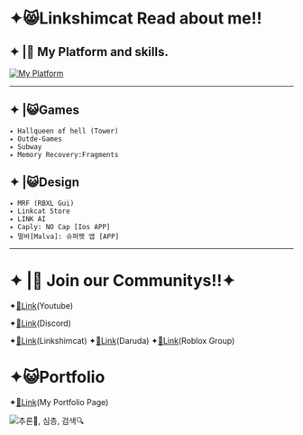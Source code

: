 # ✦😸Linkshimcat Read about me!! 




## ✦ |🧪 My Platform and skills.
[![My Platform](https://skillicons.dev/icons?i=github,discord,notion,haxeflixel,robloxstudio,py,figma,cpp)](https://skillicons.dev)

---

## ✦ |😺Games
    ✦ Hallqueen of hell (Tower)
    ✦ Outde-Games
    ✦ Subway
    ✦ Memory Recovery:Fragments

## ✦ |😺Design
    ✦ MRF (RBXL Gui)
    ✦ Linkcat Store
    ✦ LINK AI
    ✦ Caply: NO Cap [Ios APP]
    ✦ 멀바[Malva]: 슈퍼펫 앱 [APP]
---
# ✦ |🔗 Join our Communitys!!✦
 ✦[🔗Link](https://www.youtube.com/@Linkshimcat)(Youtube)
 
 ✦[🔗Link](https://discord.gg/3zutjxy5f8)(Discord)
 
 ✦[🔗Link](https://www.roblox.com/ko/users/7979132682/profile)(Linkshimcat)
 ✦[🔗Link](https://www.roblox.com/ko/users/4343007740/profile)(Daruda)
 ✦[🔗Link](https://www.roblox.com/ko/communities/34357059/SL-Q-Studios#!/about)(Roblox Group)

 # ✦😺Portfolio
 ✦[🔗Link](https://www.notion.so/2504124ceacc806b8233c1f990a4ff8f)(My Portfolio Page)

![추론🤔, 심층, 검색🔍](https://github.com/user-attachments/assets/0c256914-310f-4af6-85ea-a9ff7af96514)
